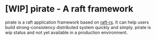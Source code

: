 # [WIP] pirate - A raft framework 

pirate is a raft application framework based on [raft-rs](https://github.com/tikv/raft-rs). It can help users build strong-consistency  distributed system quickly and simply. pirate is wip status and not yet available in a production environment.